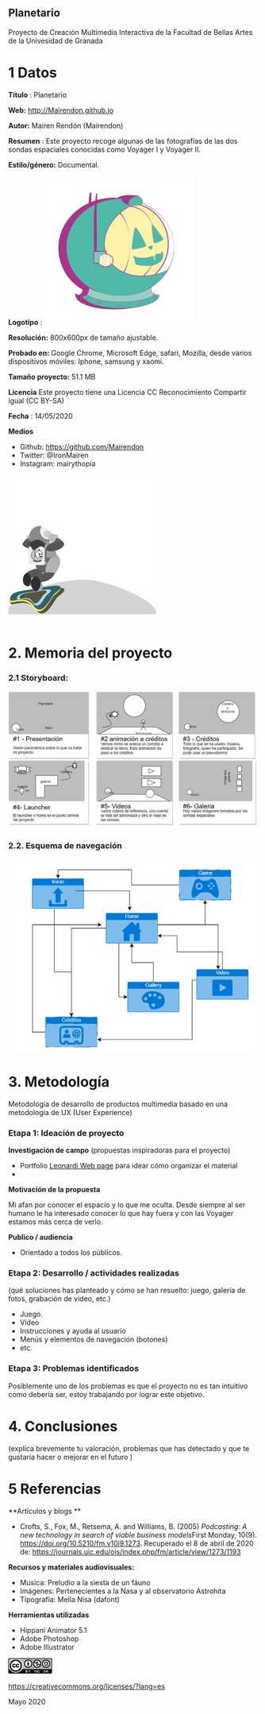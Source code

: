 ## Planetario

Proyecto de Creación Multimedia Interactiva de la  Facultad de Bellas Artes de la Univesidad de Granada


# 1 Datos 



**Titulo** : Planetario

**Web:**   http://Mairendon.github.io

**Autor:**  Mairen Rendón (Mairendon)

**Resumen** : Este proyecto recoge algunas de las fotografías de las dos sondas espaciales conocidas como Voyager I y Voyager II.

**Estilo/género:**  Documental.

**Logotipo** : 
![astropumking](https://github.com/Mairendon/Mairendon.github.io/blob/master/Logo.png)


**Resolución:** 800x600px de tamaño ajustable. 

**Probado en:**   Google Chrome, Microsoft Edge, safari, Mozilla, desde varios dispositivos móviles: Iphone, samsung y xaomi. 

**Tamaño proyecto:** 51.1 MB

**Licencia** Este proyecto tiene una Licencia CC Reconocimiento Compartir igual (CC BY-SA)

**Fecha** : 14/05/2020

**Medios** 
- Github: https://github.com/Mairendon
- Twitter: @IronMairen
- Instagram: mairythopia



![astro](https://github.com/Mairendon/Mairendon.github.io/blob/master/Ejemplo.png)

# 2. Memoria del proyecto 

### 2.1 Storyboard: 


![story](https://github.com/Mairendon/Mairendon.github.io/blob/master/Story.png)




### 2.2. Esquema de navegación 
![mao](https://github.com/Mairendon/Mairendon.github.io/blob/master/Sitemap.png)






# 3. Metodología

Metodología de desarrollo de productos multimedia basado en una metodología de UX (User Experience)



### Etapa 1: Ideación de proyecto

**Investigación de campo** (propuestas inspiradoras para el proyecto)

- Portfolio [Leonardi Web page](http://www.rleonardi.com/interactive-resume/) para idear cómo organizar el material
- 



**Motivación de la propuesta** 

Mi afan por conocer el espacio y lo que me oculta. Desde siempre al ser humano le ha interesado conocer lo que hay fuera y con las Voyager estamos más cerca de verlo.



**Publico / audiencia**

- Orientado a todos los públicos.




### Etapa 2: Desarrollo / actividades realizadas

(qué soluciones has planteado y cómo se han resuelto: juego, galería de fotos, grabación de video, etc.)

- Juego. 
- Video 
- Instrucciones y ayuda al usuario 
- Menús y elementos de navegación (botones)
- etc.



### Etapa 3: Problemas identificados


Posiblemente uno de los problemas es que el proyecto no es tan intuitivo como debería ser, estoy trabajando por lograr este objetivo. 



# 4. Conclusiones 

(explica brevemente tu valoración, problemas que has detectado y que te gustaría hacer o mejorar en el futuro )







# 5 Referencias 

**Artículos y blogs ** 

- Crofts, S., Fox, M., Retsema, A. and Williams, B. (2005) *Podcasting: A new technology in search of viable business models*First Monday, 10(9). https://doi.org/10.5210/fm.v10i9.1273. Recuperado el 8 de abril de 2020 de: https://journals.uic.edu/ojs/index.php/fm/article/view/1273/1193

**Recursos y materiales audiovisuales:**

* Musica: Preludio a la siesta de un fáuno  
* Imágenes: Pertenecientes a la Nasa y al observatorio Astrohita
* Tipografía: Mella Nisa (dafont)

**Herramientas utilizadas**

- Hippani Animator 5.1
- Adobe Photoshop
- Adobe Illustrator


![licencia](https://github.com/Mairendon/Mairendon.github.io/blob/master/licencia.png)

https://creativecommons.org/licenses/?lang=es

Mayo 2020
